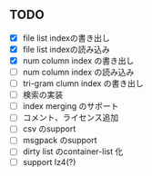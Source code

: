 ## TODO

- [x] file list indexの書き出し
- [x] file list indexの読み込み
- [x] num column index の書き出し
- [ ] num column index の読み込み
- [ ] tri-gram clumn index の書き出し
- [ ] 検索の実装
- [ ] index merging のサポート
- [ ] コメント、ライセンス追加
- [ ] csv のsupport
- [ ] msgpack のsupport
- [ ] dirty list のcontainer-list 化
- [ ] support lz4(?)